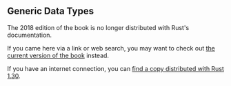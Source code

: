 ## Generic Data Types

The 2018 edition of the book is no longer distributed with Rust's documentation.

If you came here via a link or web search, you may want to check out [the current version of the book](../ch10-01-syntax.html) instead.

If you have an internet connection, you can [find a copy distributed with Rust 1.30](https://doc.rust-lang.org/1.30.0/book/2018-edition/ch10-01-syntax.html).